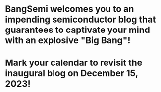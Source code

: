 # BangSemi welcomes you to an impending semiconductor blog that guarantees to captivate your mind with an explosive "Big Bang"!
# Mark your calendar to revisit the inaugural blog on December 15, 2023!
